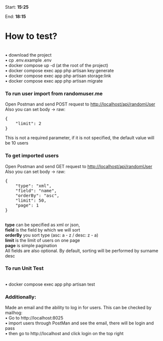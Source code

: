 Start: <b>15:25</b>

End: <b>18:15</b>


<h1>How to test?</h1>

<br>• download the project
<br>• cp .env.example .env
<br>• docker compose up -d (at the root of the project)
<br>• docker compose exec app php artisan key:generate
<br>• docker compose exec app php artisan storage:link
<br>• docker compose exec app php artisan migrate

<h3>To run user import from randomuser.me</h3>
Open Postman and send POST request to 
<u>http://localhost/api/randomUser</u>
<br>Also you can set body -> raw:
<pre>{
    "limit": 2
}</pre>
This is not a required parameter, if it is not specified, the default value will be 10 users

<h3>To get imported users</h3>
Open Postman and send GET request to 
<u>http://localhost/api/randomUser</u>
<br>Also you can set body -> raw:
<pre>{
    "type": "xml",
    "field": "name",
    "orderBy": "asc",
    "limit": 50,
    "page": 1
}</pre>

<br><b>type</b> can be specified as xml or json,
<br><b>field</b> is the field by which we will sort
<br><b>orderBy</b> you sort type (asc: a - z / desc: z - a)
<br><b>limit</b> is the limit of users on one page
<br><b>page</b> is simple pagination
<br>All fields are also optional. By default, sorting will be performed by surname desc

<h3>To run Unit Test</h3>
<br>• docker compose exec app php artisan test

<h3>Additionally:</h3>
Made an email and the ability to log in for users. This can be checked by mailhog:
<br>• Go to http://localhost:8025
<br>• import users through PostMan and see the email, there will be login and pass
<br>• then go to http://localhost and click login on the top right